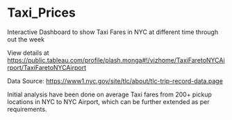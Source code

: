 # Taxi_Prices
Interactive Dashboard to show Taxi Fares in NYC at different time through out the week

View details at https://public.tableau.com/profile/plash.monga#!/vizhome/TaxiFaretoNYCAirport/TaxiFaretoNYCAirport

Data Source: https://www1.nyc.gov/site/tlc/about/tlc-trip-record-data.page

Initial analysis have been done on average Taxi fares from 200+ pickup locations in NYC to NYC Airport, which can be further extended as per requirements.

